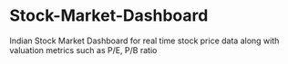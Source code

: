 # Stock-Market-Dashboard
Indian Stock Market Dashboard for real time stock price data along with valuation metrics such as P/E, P/B ratio
